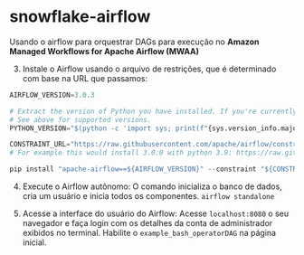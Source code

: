 # snowflake-airflow

Usando o airflow para orquestrar DAGs para execução no **Amazon Managed Workflows for Apache Airflow (MWAA)**

3. Instale o Airflow usando o arquivo de restrições, que é determinado com base na URL que passamos:
```python
AIRFLOW_VERSION=3.0.3

# Extract the version of Python you have installed. If you're currently using a Python version that is not supported by Airflow, you may want to set this manually.
# See above for supported versions.
PYTHON_VERSION="$(python -c 'import sys; print(f"{sys.version_info.major}.{sys.version_info.minor}")')"

CONSTRAINT_URL="https://raw.githubusercontent.com/apache/airflow/constraints-${AIRFLOW_VERSION}/constraints-${PYTHON_VERSION}.txt"
# For example this would install 3.0.0 with python 3.9: https://raw.githubusercontent.com/apache/airflow/constraints-3.0.3/constraints-3.9.txt

pip install "apache-airflow==${AIRFLOW_VERSION}" --constraint "${CONSTRAINT_URL}"
```

4. Execute o Airflow autônomo:
O comando inicializa o banco de dados, cria um usuário e inicia todos os componentes. ``airflow standalone``

5. Acesse a interface do usuário do Airflow:
Acesse ``localhost:8080`` o seu navegador e faça login com os detalhes da conta de administrador exibidos no terminal. Habilite o ``example_bash_operatorDAG`` na página inicial.